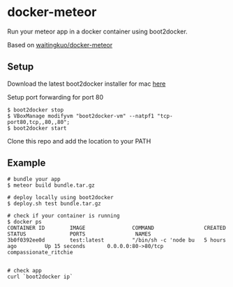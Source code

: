 docker-meteor
=============

Run your meteor app in a docker container using boot2docker.

Based on [waitingkuo/docker-meteor](https://github.com/waitingkuo/docker-meteor)


## Setup

Download the latest boot2docker installer for mac [here](https://github.com/boot2docker/boot2docker/releases)
  
Setup port forwarding for port 80

    $ boot2docker stop
    $ VBoxManage modifyvm "boot2docker-vm" --natpf1 "tcp-port80,tcp,,80,,80";
    $ boot2docker start


Clone this repo and add the location to your PATH


## Example


    # bundle your app
    $ meteor build bundle.tar.gz

    # deploy locally using boot2docker
    $ deploy.sh test bundle.tar.gz

    # check if your container is running
    $ docker ps
    CONTAINER ID        IMAGE               COMMAND                CREATED             STATUS              PORTS                NAMES
    3b0f0392ee0d        test:latest         "/bin/sh -c 'node bu   5 hours ago         Up 15 seconds       0.0.0.0:80->80/tcp   compassionate_ritchie   


    # check app 
    curl `boot2docker ip` 

